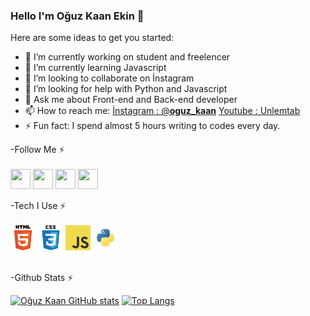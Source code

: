 ### Hello I'm Oğuz Kaan Ekin 👋
Here are some ideas to get you started:

- 🔭 I’m currently working on student and freelencer
- 🌱 I’m currently learning Javascript 
- 👯 I’m looking to collaborate on İnstagram
- 🤔 I’m looking for help with Python and Javascript
- 💬 Ask me about Front-end and Back-end developer
- 📫 How to reach me: [İnstagram : @__oguz_kaan__](https://www.instagram.com/__oguz_kaan__/?hl=tr) [Youtube : Unlemtab](https://www.youtube.com/channel/UCOvKB_NGWD8LAfOG3uqvP7A)
- ⚡ Fun fact: I spend almost 5 hours writing to codes every day.

-Follow Me ⚡ </br></br>
[<img height="32" width="32"  src="https://unpkg.com/simple-icons@v5/icons/instagram.svg" />](https://www.instagram.com/__oguz_kaan__/?hl=tr)
[<img height="32" width="32" src="https://unpkg.com/simple-icons@v5/icons/youtube.svg" />](https://www.youtube.com/channel/UCOvKB_NGWD8LAfOG3uqvP7A)
[<img height="32" width="32" src="https://unpkg.com/simple-icons@v5/icons/discord.svg" />](https://discord.gg/HwpJFNFnyX)
[<img height="32" width="32" src="https://unpkg.com/simple-icons@v5/icons/linkedin.svg" />](https://www.linkedin.com/in/o%C4%9Fuz-kaan-ekin-b82585201/)

-Tech I Use ⚡ </br></br>
<img src ="https://raw.githubusercontent.com/github/explore/80688e429a7d4ef2fca1e82350fe8e3517d3494d/topics/html/html.png" width="40">
<img src ="https://raw.githubusercontent.com/github/explore/80688e429a7d4ef2fca1e82350fe8e3517d3494d/topics/css/css.png" width="40">
<img src ="https://raw.githubusercontent.com/github/explore/80688e429a7d4ef2fca1e82350fe8e3517d3494d/topics/javascript/javascript.png" width="40">
<img src ="https://raw.githubusercontent.com/github/explore/80688e429a7d4ef2fca1e82350fe8e3517d3494d/topics/python/python.png" width="40">

</br>
-Github Stats ⚡ 

[![Oğuz Kaan GitHub stats](https://github-readme-stats.vercel.app/api?username=mekroket)](https://github.com/mekroket)
[![Top Langs](https://github-readme-stats.vercel.app/api/top-langs/?username=mekroket)](https://github.com/mekroket)


